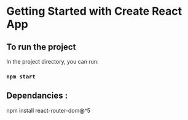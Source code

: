 # Getting Started with Create React App

## To run the project

In the project directory, you can run:

### `npm start`

## Dependancies :

npm install
react-router-dom@^5
